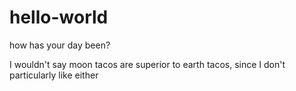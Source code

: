 # hello-world

how has your day been?

I wouldn't say moon tacos are superior to earth tacos, since I don't particularly like either
